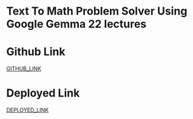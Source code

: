 # Text To Math Problem Solver Using Google Gemma 22 lectures

# Github Link

[GITHUB_LINK](https://github.com/rupali-12/Ex_34_Text_To_Math)

# Deployed Link

[DEPLOYED_LINK](https://ex34texttomath-k9n8ou5vwfkt9jq9d4xz7p.streamlit.app/)
